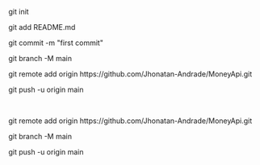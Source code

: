 <p>git init</p>
<p>git add README.md</p>
<p>git commit -m "first commit"</p>
<p>git branch -M main</p>
<p>git remote add origin https://github.com/Jhonatan-Andrade/MoneyApi.git</p>
<p>git push -u origin main</p>
<br/>
<p>git remote add origin https://github.com/Jhonatan-Andrade/MoneyApi.git</p>
<p>git branch -M main</p>
<p>git push -u origin main</p>
